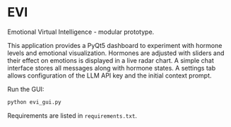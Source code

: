 # EVI

Emotional Virtual Intelligence - modular prototype.

This application provides a PyQt5 dashboard to experiment with hormone levels and emotional visualization. Hormones are adjusted with sliders and their effect on emotions is displayed in a live radar chart. A simple chat interface stores all messages along with hormone states. A settings tab allows configuration of the LLM API key and the initial context prompt.

Run the GUI:

```bash
python evi_gui.py
```

Requirements are listed in `requirements.txt`.
